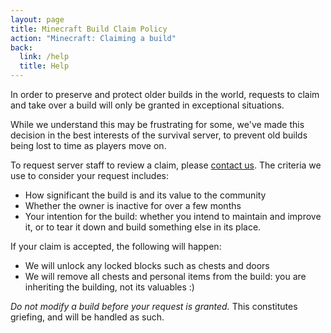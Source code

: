 ```yaml
---
layout: page
title: Minecraft Build Claim Policy
action: "Minecraft: Claiming a build"
back:
  link: /help
  title: Help
---
```


In order to preserve and protect older builds in the world, requests to claim and take over a build will only be granted in exceptional situations. 

While we understand this may be frustrating for some, we've made this decision in the best interests of the survival server, to prevent old builds being lost to time as players move on.

To request server staff to review a claim, please [contact us](/info/contact). The criteria we use to consider your request includes:
* How significant the build is and its value to the community
* Whether the owner is inactive for over a few months
* Your intention for the build: whether you intend to maintain and improve it, or to tear it down and build something else in its place. 

If your claim is accepted, the following will happen:

* We will unlock any locked blocks such as chests and doors
* We will remove all chests and personal items from the build: you are inheriting the building, not its valuables :)

*Do not modify a build before your request is granted.* This constitutes griefing, and will be handled as such.